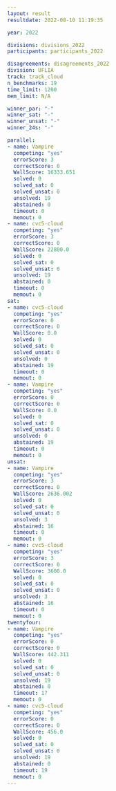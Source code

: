 ```yaml
---
layout: result
resultdate: 2022-08-10 11:19:35

year: 2022

divisions: divisions_2022
participants: participants_2022

disagreements: disagreements_2022
division: UFLIA
track: track_cloud
n_benchmarks: 19
time_limit: 1200
mem_limit: N/A

winner_par: "-"
winner_sat: "-"
winner_unsat: "-"
winner_24s: "-"

parallel:
- name: Vampire
  competing: "yes"
  errorScore: 3
  correctScore: 0
  WallScore: 16333.651
  solved: 0
  solved_sat: 0
  solved_unsat: 0
  unsolved: 19
  abstained: 0
  timeout: 0
  memout: 0
- name: cvc5-cloud
  competing: "yes"
  errorScore: 3
  correctScore: 0
  WallScore: 22800.0
  solved: 0
  solved_sat: 0
  solved_unsat: 0
  unsolved: 19
  abstained: 0
  timeout: 0
  memout: 0
sat:
- name: cvc5-cloud
  competing: "yes"
  errorScore: 0
  correctScore: 0
  WallScore: 0.0
  solved: 0
  solved_sat: 0
  solved_unsat: 0
  unsolved: 0
  abstained: 19
  timeout: 0
  memout: 0
- name: Vampire
  competing: "yes"
  errorScore: 0
  correctScore: 0
  WallScore: 0.0
  solved: 0
  solved_sat: 0
  solved_unsat: 0
  unsolved: 0
  abstained: 19
  timeout: 0
  memout: 0
unsat:
- name: Vampire
  competing: "yes"
  errorScore: 3
  correctScore: 0
  WallScore: 2636.002
  solved: 0
  solved_sat: 0
  solved_unsat: 0
  unsolved: 3
  abstained: 16
  timeout: 0
  memout: 0
- name: cvc5-cloud
  competing: "yes"
  errorScore: 3
  correctScore: 0
  WallScore: 3600.0
  solved: 0
  solved_sat: 0
  solved_unsat: 0
  unsolved: 3
  abstained: 16
  timeout: 0
  memout: 0
twentyfour:
- name: Vampire
  competing: "yes"
  errorScore: 0
  correctScore: 0
  WallScore: 442.311
  solved: 0
  solved_sat: 0
  solved_unsat: 0
  unsolved: 19
  abstained: 0
  timeout: 17
  memout: 0
- name: cvc5-cloud
  competing: "yes"
  errorScore: 0
  correctScore: 0
  WallScore: 456.0
  solved: 0
  solved_sat: 0
  solved_unsat: 0
  unsolved: 19
  abstained: 0
  timeout: 19
  memout: 0
---
```

